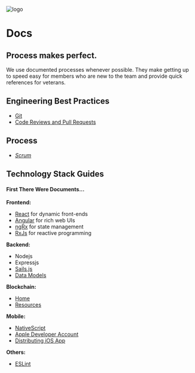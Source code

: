 ![logo](/files/sm-grad-logo.png)
# Docs 

## Process makes perfect.  

We use documented processes whenever possible. They make getting up to speed easy for members who are new to the team and provide quick references for veterans. 

## Engineering Best Practices
* [Git](docs/git.md)
* [Code Reviews and Pull Requests](docs/pull-requests.md)

## Process 
* [_Scrum_](docs/scrum)

## Technology Stack Guides  
#### First There Were Documents...

__Frontend:__
* [React](docs/react.md) for dynamic front-ends
* [Angular](docs/angular.md) for rich web UIs
* [ngRx](docs/ngrx.md) for state management
* [RxJs](docs/rxjs.md) for reactive programming

__Backend:__
* Nodejs
* Expressjs
* [Sails.js](docs/sails.md) 
* [Data Models](docs/data-models.md)

__Blockchain:__
* [Home](docs/blockchain/home.md)
* [Resources](docs/blockchain/resources.md)

__Mobile:__
* [NativeScript](docs/mobile/nativescript.md)
* [Apple Developer Account](docs/mobile/apple-account.md)
* [Distributing iOS App](docs/mobile/distribution.md)
  
__Others:__
* [ESLint](docs/eslint.md)  
